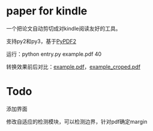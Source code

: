 # paper for kindle

一个把论文自动剪切成对kindle阅读友好的工具。

支持py2和py3，基于[PyPDF2](https://github.com/mstamy2/PyPDF2)

运行：python entry.py example.pdf 40

转换效果前后对比：[example.pdf](example.pdf)，[example_croped.pdf](example_croped.pdf)

# Todo

添加界面

修改自适应的检测模块，可以检测边界，针对pdf确定margin